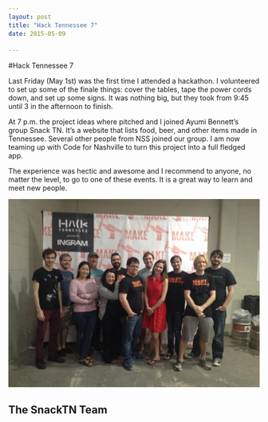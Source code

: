 ```yaml
---
layout: post
title: "Hack Tennessee 7"
date: 2015-05-09

---
```

#Hack Tennessee 7

Last Friday (May 1st) was the first time I attended a hackathon. I volunteered to set up some of the finale things: cover the tables, tape the power cords down, and set up some signs. It was nothing big, but they took from 9:45 until 3 in the afternoon to finish.

At 7 p.m. the project ideas where pitched and I joined Ayumi Bennett’s group Snack TN. It’s a website that lists food, beer, and other items made in Tennessee. Several other people from NSS joined our group. I am now teaming up with Code for Nashville to turn this project into a full fledged app.

The experience was hectic and awesome and I recommend to anyone, no matter the level, to go to one of these events. It is a great way to learn and meet new people.

<img src="/assets/images/SnackTN.jpg">

## The SnackTN Team
